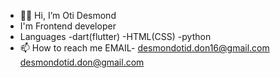 - 👋🏾 Hi, I’m Oti Desmond 
- I'm Frontend developer  
- Languages
  -dart(flutter)
  -HTML(CSS)
  -python  
- 📫 How to reach me 
EMAIL- desmondotid.don16@gmail.com
       desmondotid.don@gmail.com
